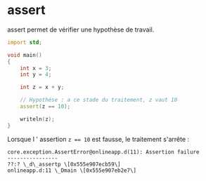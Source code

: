 # assert

assert permet de vérifier une hypothèse de travail.

```D
import std;

void main()
{
    int x = 3;
    int y = 4;

    int z = x + y;

    // Hypothése : a ce stade du traitement, z vaut 10
    assert(z == 10);

    writeln(z);
}
```

Lorsque l ' assertion `z == 10` est fausse, le traitement s'arrête : 

```Error
core.exception.AssertError@onlineapp.d(11): Assertion failure
----------------
??:? \_d\_assertp \[0x555e907ecb59\]
onlineapp.d:11 \_Dmain \[0x555e907eb2e7\]
```
